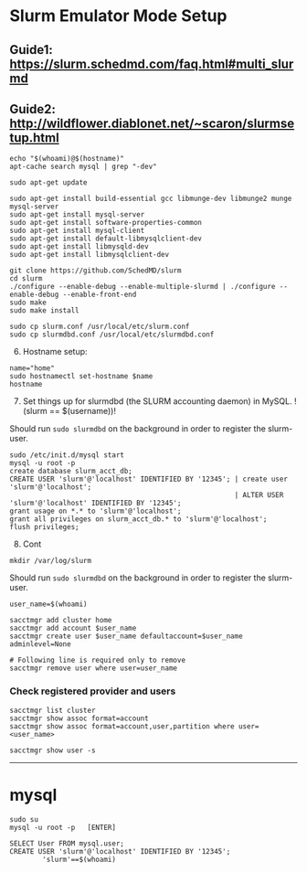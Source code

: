 # Slurm Emulator Mode Setup

## Guide1: https://slurm.schedmd.com/faq.html#multi_slurmd
## Guide2: http://wildflower.diablonet.net/~scaron/slurmsetup.html

```
echo "$(whoami)@$(hostname)"
apt-cache search mysql | grep "-dev"
```

```
sudo apt-get update

sudo apt-get install build-essential gcc libmunge-dev libmunge2 munge mysql-server
sudo apt-get install mysql-server
sudo apt-get install software-properties-common
sudo apt-get install mysql-client
sudo apt-get install default-libmysqlclient-dev
sudo apt-get install libmysqld-dev
sudo apt-get install libmysqlclient-dev

```

```
git clone https://github.com/SchedMD/slurm
cd slurm
./configure --enable-debug --enable-multiple-slurmd | ./configure --enable-debug --enable-front-end
sudo make
sudo make install

sudo cp slurm.conf /usr/local/etc/slurm.conf
sudo cp slurmdbd.conf /usr/local/etc/slurmdbd.conf
```

6. Hostname setup:

```
name="home"
sudo hostnamectl set-hostname $name
hostname
```

7. Set things up for slurmdbd (the SLURM accounting daemon) in MySQL. !(slurm == $(username))!

Should run `sudo slurmdbd` on the background in order to register the slurm-user.

```
sudo /etc/init.d/mysql start
mysql -u root -p
create database slurm_acct_db;
CREATE USER 'slurm'@'localhost' IDENTIFIED BY '12345'; | create user 'slurm'@'localhost';
                                                       | ALTER USER 'slurm'@'localhost' IDENTIFIED BY '12345';
grant usage on *.* to 'slurm'@'localhost';
grant all privileges on slurm_acct_db.* to 'slurm'@'localhost';
flush privileges;
```

8. Cont

```
mkdir /var/log/slurm
```

Should run `sudo slurmdbd` on the background in order to register the slurm-user.

```
user_name=$(whoami)

sacctmgr add cluster home
sacctmgr add account $user_name
sacctmgr create user $user_name defaultaccount=$user_name adminlevel=None

# Following line is required only to remove
sacctmgr remove user where user=user_name
```

### Check registered provider and users

```
sacctmgr list cluster
sacctmgr show assoc format=account
sacctmgr show assoc format=account,user,partition where user=<user_name>

sacctmgr show user -s
```

-----------

# mysql

```
sudo su
mysql -u root -p   [ENTER]

SELECT User FROM mysql.user;
CREATE USER 'slurm'@'localhost' IDENTIFIED BY '12345';
        'slurm'==$(whoami)
```
